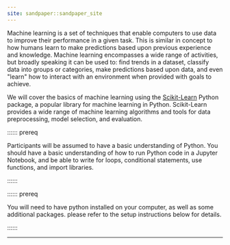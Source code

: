 ```yaml
---
site: sandpaper::sandpaper_site
---
```


Machine learning is a set of techniques that enable computers to use data to improve their performance in a given task.
This is similar in concept to how humans learn to make predictions based upon previous experience and knowledge. Machine
learning encompasses a wide range of activities, but broadly speaking it can be used to: find trends in a dataset,
classify data into groups or categories, make predictions based upon data, and even "learn" how to interact with an
environment when provided with goals to achieve.

We will cover the basics of machine learning using the [Scikit-Learn](https://scikit-learn.org/stable/) Python package,
a popular library for machine learning in Python. Scikit-Learn provides a wide range of machine learning algorithms and
tools for data preprocessing, model selection, and evaluation.

:::::: prereq

Participants will be assumed to have a basic understanding of Python. You should have a basic understanding of how to
run Python code in a Jupyter Notebook, and be able to write for loops, conditional statements, use functions, and
import libraries.

::::::

:::::: prereq

You will need to have python installed on your computer, as well as some additional packages.
please refer to the setup instructions below for details.

::::::

[workbench]: https://carpentries.github.io/sandpaper-docs

---
